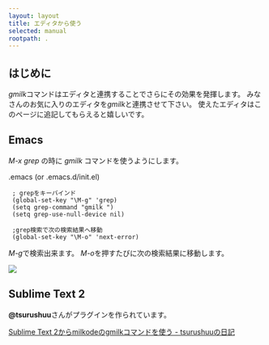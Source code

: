 ```yaml
---
layout: layout
title: エディタから使う
selected: manual
rootpath: .
---
```

はじめに
---------------------------------------------------------------------------

*gmilk*コマンドはエディタと連携することでさらにその効果を発揮します。
みなさんのお気に入りのエディタを*gmilk*と連携させて下さい。
使えたエディタはこのページに追記してもらえると嬉しいです。

Emacs
-----------------------------------------------------------------------------

*M-x grep* の時に *gmilk* コマンドを使うようにします。

.emacs (or .emacs.d/init.el)

     ; grepをキーバインド
     (global-set-key "\M-g" 'grep)
     (setq grep-command "gmilk ")
     (setq grep-use-null-device nil)
     
     ;grep検索で次の検索結果へ移動
     (global-set-key "\M-o" 'next-error)

*M-g*で検索出来ます。 *M-o*を押すたびに次の検索結果に移動します。

![](Gmilk%20emacs.png)

Sublime Text 2
-----------------------------------------------------------------------------------------------

**@tsurushuu**さんがプラグインを作られています。

[Sublime Text 2からmilkodeのgmilkコマンドを使う -
tsurushuuの日記](http://d.hatena.ne.jp/tsurushuu/20111225/1324800648)
